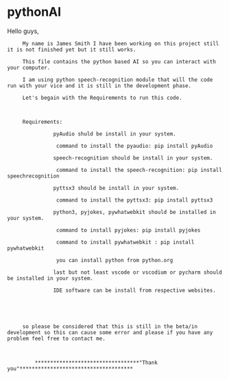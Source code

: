 # pythonAI 


Hello guys,

         My name is James Smith I have been working on this project still it is not finished yet but it still works.

         This file contains the python based AI so you can interact with your computer.

         I am using python speech-recognition module that will the code run with your vice and it is still in the development phase.

         Let's begain with the Requirements to run this code.

         

         Requirements:

                   pyAudio shuld be install in your system.

                    command to install the pyaudio: pip install pyAudio

                   speech-recognition should be install in your system.

                    command to install the speech-recognition: pip install speechrecognition

                   pyttsx3 should be install in your system.

                    command to install the pyttsx3: pip install pyttsx3 

                   python3, pyjokes, pywhatwebkit should be installed in your system.

                    command to install pyjokes: pip install pyjokes 

                    command to install pywhatwebkit : pip install pywhatwebkit

                    you can install python from python.org

                   last but not least vscode or vscodium or pycharm should be installed in your system.

                   IDE software can be install from respective websites.

                   

                   

         so please be considered that this is still in the beta/in development so this can cause some error and please if you have any problem feel free to contact me.

         

             **********************************"Thank you"*************************************

                   
